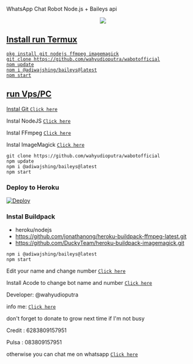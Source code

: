 WhatsApp Chat Robot Node.js + Baileys api

<p align="center">
  <a href="https://wahyudioputra.github.io/">
<img src="/" />
</p>

## Install run Termux
```
pkg install git nodejs ffmpeg imagemagick
git clone https://github.com/wahyudioputra/wabotofficial
npm update
npm i @adiwajshing/baileys@latest
npm start
```

## run Vps/PC

Instal Git [`Click here`](https://git-scm.com/downloads)

Instal NodeJS [`Click here`](https://nodejs.org/en/download)

Instal FFmpeg [`Click here`](https://ffmpeg.org/download.html)

Instal ImageMagick [`Click here`](https://imagemagick.org/script/download.php)

```
git clone https://github.com/wahyudioputra/wabotofficial
npm update
npm i @adiwajshing/baileys@latest
npm start
```
### Deploy to Heroku
[![Deploy](https://www.herokucdn.com/deploy/button.svg)](https://heroku.com/deploy?template=https://github.com/wahyudioputra/wabotofficial)

### Instal Buildpack
* heroku/nodejs
* https://github.com/jonathanong/heroku-buildpack-ffmpeg-latest.git
* https://github.com/DuckyTeam/heroku-buildpack-imagemagick.git
```
npm i @adiwajshing/baileys@latest
npm start
```

Edit your name and change number [`Click here`](https://github.com/wahyudioputra/wabotofficial/blob/master/database/setting-bot.json)

Install Acode to change bot name and number [`Click here`](https://www.google.com/search?q=acode&oq=acode&aqs=chrome..69i57j35i39l2j0i512l4j0i10i512.1060j0j4&client=ms-android-xiaomi&sourceid=chrome-mobile&ie=UTF-8/)

Developer: @wahyudioputra

info me: [`Click here`](https://wahyudioputra.github.io/)

don't forget to donate to grow next time if I'm not busy

Credit : 6283809157951

Pulsa : 083809157951

otherwise you can chat me on whatsapp [`Click here`](https://wa.me/6283809157951)
